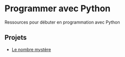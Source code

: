 # Programmer avec Python

Ressources pour débuter en programmation avec Python

## Projets

- [Le nombre mystère](https://github.com/arctenis/programmer-avec-python/blob/main/projets/nombre-mystère.md)
